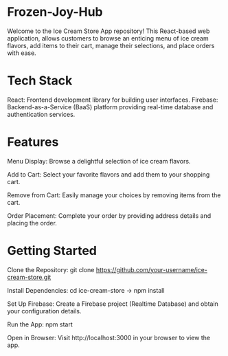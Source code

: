 # Frozen-Joy-Hub
Welcome to the Ice Cream Store App repository! This React-based web application, allows customers to browse an enticing menu of ice cream flavors, add items to their cart, manage their selections, and place orders with ease.

# Tech Stack
React: Frontend development library for building user interfaces.
Firebase: Backend-as-a-Service (BaaS) platform providing real-time database and authentication services.

# Features
Menu Display: Browse a delightful selection of ice cream flavors.

Add to Cart: Select your favorite flavors and add them to your shopping cart.

Remove from Cart: Easily manage your choices by removing items from the cart.

Order Placement: Complete your order by providing address details and placing the order.

# Getting Started
Clone the Repository: git clone https://github.com/your-username/ice-cream-store.git

Install Dependencies: cd ice-cream-store -> npm install

Set Up Firebase: Create a Firebase project (Realtime Database) and obtain your configuration details.

Run the App: npm start

Open in Browser: Visit http://localhost:3000 in your browser to view the app.
